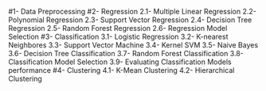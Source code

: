 #1- Data Preprocessing
#2- Regression
2.1- Multiple Linear Regression
2.2- Polynomial Regression
2.3- Support Vector Regression
2.4- Decision Tree Regression
2.5- Random Forest Regression
2.6- Regression Model Selection
#3- Classification
3.1- Logistic Regression
3.2- K-nearest Neighbores
3.3- Support Vector Machine
3.4- Kernel SVM
3.5- Naive Bayes
3.6- Decision Tree Classification
3.7- Random Forest Classification
3.8- Classification Model Selection
3.9- Evaluating Classification Models performance
#4- Clustering
4.1- K-Mean Clustering
4.2- Hierarchical Clustering 
